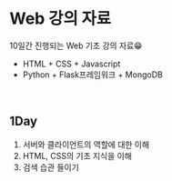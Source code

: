 # Web 강의 자료

10일간 진행되는 Web 기초 강의 자료😁
* HTML + CSS + Javascript
* Python + Flask프레임워크 + MongoDB


</br>

**1Day**
---
1. 서버와 클라이언트의 역할에 대한 이해
2. HTML, CSS의 기초 지식을 이해
3. 검색 습관 들이기
